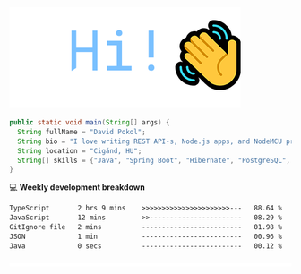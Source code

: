 ![Hi!](assets/images/hi.png)

```java
public static void main(String[] args) {
  String fullName = "David Pokol";
  String bio = "I love writing REST API-s, Node.js apps, and NodeMCU programs";
  String location = "Cigánd, HU";
  String[] skills = {"Java", "Spring Boot", "Hibernate", "PostgreSQL", "Git"};
}
```

💻 **Weekly development breakdown**
<!--START_SECTION:waka-->

```txt
TypeScript       2 hrs 9 mins    >>>>>>>>>>>>>>>>>>>>>>---   88.64 %
JavaScript       12 mins         >>-----------------------   08.29 %
GitIgnore file   2 mins          -------------------------   01.98 %
JSON             1 min           -------------------------   00.96 %
Java             0 secs          -------------------------   00.12 %
```

<!--END_SECTION:waka-->

![footer](assets/images/footer.png)
